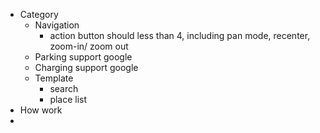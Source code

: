 - Category
	- Navigation
		- action button should less than 4, including pan mode, recenter, zoom-in/ zoom out
	- Parking support google
	- Charging support google
	- Template
		- search
		- place list
- How work
-